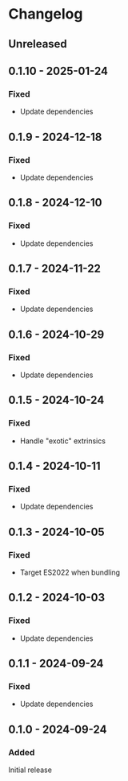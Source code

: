 # Changelog

## Unreleased

## 0.1.10 - 2025-01-24

### Fixed

- Update dependencies

## 0.1.9 - 2024-12-18

### Fixed

- Update dependencies

## 0.1.8 - 2024-12-10

### Fixed

- Update dependencies

## 0.1.7 - 2024-11-22

### Fixed

- Update dependencies

## 0.1.6 - 2024-10-29

### Fixed

- Update dependencies

## 0.1.5 - 2024-10-24

### Fixed

- Handle "exotic" extrinsics

## 0.1.4 - 2024-10-11

### Fixed

- Update dependencies

## 0.1.3 - 2024-10-05

### Fixed

- Target ES2022 when bundling

## 0.1.2 - 2024-10-03

### Fixed

- Update dependencies

## 0.1.1 - 2024-09-24

### Fixed

- Update dependencies

## 0.1.0 - 2024-09-24

### Added

Initial release
